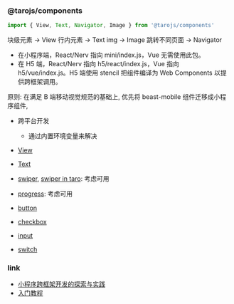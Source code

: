 ### @tarojs/components

```js
import { View, Text, Navigator, Image } from '@tarojs/components'
```

块级元素     -> View
行内元素     -> Text
img         -> Image
跳转不同页面 -> Navigator

* 在小程序端，React/Nerv 指向 mini/index.js，Vue 无需使用此包。
* 在 H5 端，React/Nerv 指向 h5/react/index.js，Vue 指向 h5/vue/index.js。H5 端使用 stencil 把组件编译为 Web Components 以提供跨框架调用。

原则: 在满足 B 端移动视觉规范的基础上, 优先将 beast-mobile 组件迁移成小程序组件,

* 跨平台开发
  * 通过内置环境变量来解决

* [View](https://taro-docs.jd.com/taro/docs/components/viewContainer/view)
* [Text](https://taro-docs.jd.com/taro/docs/components/base/text)
* [swiper](https://developers.weixin.qq.com/miniprogram/dev/component/swiper.html), [swiper in taro](https://taro-docs.jd.com/taro/docs/components/viewContainer/swiper): 考虑可用
* [progress](https://developers.weixin.qq.com/miniprogram/dev/component/progress.html): 考虑可用
* [button](https://developers.weixin.qq.com/miniprogram/dev/component/button.html)
* [checkbox](https://developers.weixin.qq.com/miniprogram/dev/component/checkbox.html)
* [input](https://developers.weixin.qq.com/miniprogram/dev/component/input.html)
* [switch](https://developers.weixin.qq.com/miniprogram/dev/component/switch.html)

### link

* [小程序跨框架开发的探索与实践](https://mp.weixin.qq.com/s?__biz=MzU3NDkzMTI3MA==&mid=2247483770&idx=1&sn=ba2cdea5256e1c4e7bb513aa4c837834)
* [入门教程](https://taro-docs.jd.com/taro/docs/guide/)

